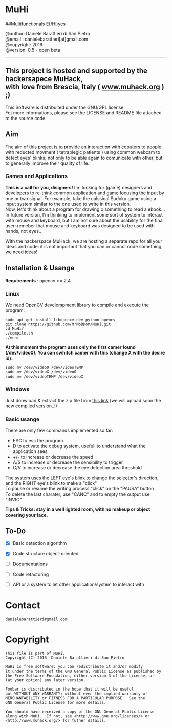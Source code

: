 # <t>MuHi
                     
##<t>Multifunctionals E(/Hi)yes

   @author: Daniele Barattieri di San Pietro<br>
   @email : danielebarattieri[at]gmail.com<br>
   @copyright: 2016<br>
   @version: 0.5 - open beta

  ----------------------------------------------------------
  This project is hosted and supported by the hackersapece MuHack,<br>
  with love from Brescia, Italy ( www.muhack.org ) ;)<br>
  ----------------------------------------------------------

  This Software is distribuited under the GNU/GPL license.<br>
  Fot more informations, please see the LICENSE and README file attached to the source code.

## Aim
The aim of this project is to provide an interaction with coputers to people with reducted movment ( tetraplegic patients ) using common webcam to detect eyes' blinks; not only to be able again to comunicate with other, but to generally improve their quality of life.

### Games and Applications
**This is a call for you, disigners!**
I'm looking for (game) designers and developers to re-think common application and game focusing the input by one or two signal.
For example, take the calssical Sudoku game using a input system similar to the one used to write in this version.<br>
Now, let's think about a program for drawing o something to read a ebook...<br>
In future version, I'm thinking to implement some sort of system to interact with mouse and keyboard, but I am not sure about the usability for the final user: remeber that mouse and keyboard was designed to be used with hands, not eyes..<br>

With the hackerspace MuHack, we are hosting a separate repo for all your ideas and code: it is not important that you can or cannot code something, we need ideas!

## Installation & Usange
**Requirements** : opencv >= 2.4

### Linux
We need OpenCV develompment library to compile and execute the program:
```
sudo apt-get install libopencv-dev python-opencv
git clone https://github.com/MrMoDDoM/MuHi.git
cd MuHi/
./compile.sh
./muhi
```

**At this moment the program uses only the first camer found (/dev/video0). You can swhitch camer with this (change X with the desire id):**
```
sudo mv /dev/video0 /dev/videoTEMP
sudo mv /dev/videoX /dev/video0
sudo mv /dev/videoTEMP /dev/videoX
```
### Windows
Just donwload & extract the zip file from [this link](http://www.muhack.org/muhi.zip) (we will upload soon the new complied version..!)

### Basic usange
There are only few commands implemented so far:
- ESC to esc the program
- D to activate the debug system, usefull to understand what the application sees
- +/- to increase or decrease the speed
- A/S to increase or decrease the sensibility to trigger 
- C/V to increase or decrease the eye detection area threshold

The system uses the LEFT eye's blink to change the selector's direction, and the RIGHT eye's blink to make a "click"<br>
To pause or resume the writing process "click" on the "PAUSA" button<br>
To delete the last charater, use "CANC" and to empty the output use "INVIO"<br>

**Tips & Tricks: stay in a well lighted room, with no makeup or object covering your face.** 

## To-Do
- [x] Basic detection algorithm
- [x] Code structure object-oriented
- [ ] Documentations
- [ ] Code refactoring
- [ ] API or a system to let other application/system to interact with



# Contact
```
danielebarattieri#gmail.com
```

# Copyright


    This file is part of MuHi.
    Copyright (C) 2016  Daniele Barattieri di San Pietro

    MuHi is free software: you can redistribute it and/or modify
    it under the terms of the GNU General Public License as published by
    the Free Software Foundation, either version 3 of the License, or
    (at your option) any later version.

    Foobar is distributed in the hope that it will be useful,
    but WITHOUT ANY WARRANTY; without even the implied warranty of
    MERCHANTABILITY or FITNESS FOR A PARTICULAR PURPOSE.  See the
    GNU General Public License for more details.

    You should have received a copy of the GNU General Public License
    along with MuHi.  If not, see <http://www.gnu.org/licenses/> or 
    <http://www.muhack.org/> for futher datails.
